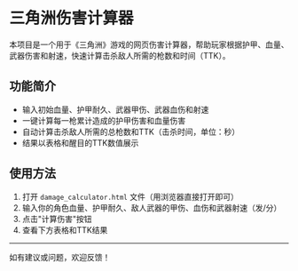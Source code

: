 # 三角洲伤害计算器

本项目是一个用于《三角洲》游戏的网页伤害计算器，帮助玩家根据护甲、血量、武器伤害和射速，快速计算击杀敌人所需的枪数和时间（TTK）。

## 功能简介
- 输入初始血量、护甲耐久、武器甲伤、武器血伤和射速
- 一键计算每一枪累计造成的护甲伤害和血量伤害
- 自动计算击杀敌人所需的总枪数和TTK（击杀时间，单位：秒）
- 结果以表格和醒目的TTK数值展示

## 使用方法
1. 打开 `damage_calculator.html` 文件（用浏览器直接打开即可）
2. 输入你的角色血量、护甲耐久、敌人武器的甲伤、血伤和武器射速（发/分）
3. 点击"计算伤害"按钮
4. 查看下方表格和TTK结果

---
如有建议或问题，欢迎反馈！ 
